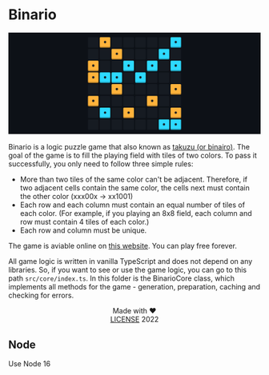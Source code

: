 # Binario

<a href="https://binario.vercel.app"><img src="./files/Screenshot.png" alt="screenshot" /></a>

Binario is a logic puzzle game that also known as [takuzu (or binairo)](https://en.wikipedia.org/wiki/Takuzu). The goal of the game is to fill the playing field with tiles of two colors. To pass it successfully, you only need to follow three simple rules:

-   More than two tiles of the same color can't be adjacent. Therefore, if two adjacent cells contain the same color, the cells next must contain the other color (xxx00x → xx1001)
-   Each row and each column must contain an equal number of tiles of each color. (For example, if you playing an 8x8 field, each column and row must contain 4 tiles of each color.)
-   Each row and column must be unique.

The game is aviable online on [this website](https://binario.vercel.app). You can play free forever.

All game logic is written in vanilla TypeScript and does not depend on any libraries. So, if you want to see or use the game logic, you can go to this path `src/core/index.ts`. In this folder is the BinarioCore class, which implements all methods for the game - generation, preparation, caching and checking for errors.

<div align="center">Made with &#9829;</div>
<div align="center"><a href="https://github.com/cheatsnake/binario/blob/master/LICENSE">LICENSE</a> 2022</div>

## Node

Use Node 16
